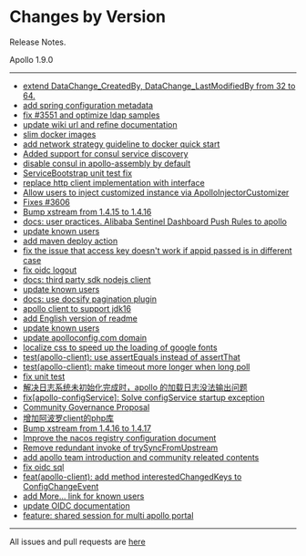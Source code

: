 Changes by Version
==================
Release Notes.

Apollo 1.9.0

------------------
* [extend DataChange_CreatedBy, DataChange_LastModifiedBy from 32 to 64.](https://github.com/ctripcorp/apollo/pull/3552)
* [add spring configuration metadata](https://github.com/ctripcorp/apollo/pull/3553)
* [fix #3551 and optimize ldap samples ](https://github.com/ctripcorp/apollo/pull/3561)
* [update wiki url and refine documentation](https://github.com/ctripcorp/apollo/pull/3563)
* [slim docker images](https://github.com/ctripcorp/apollo/pull/3572)
* [add network strategy guideline to docker quick start](https://github.com/ctripcorp/apollo/pull/3574)
* [Added support for consul service discovery](https://github.com/ctripcorp/apollo/pull/3575)
* [disable consul in apollo-assembly by default ](https://github.com/ctripcorp/apollo/pull/3585)
* [ServiceBootstrap unit test fix](https://github.com/ctripcorp/apollo/pull/3593)
* [replace http client implementation with interface ](https://github.com/ctripcorp/apollo/pull/3594)
* [Allow users to inject customized instance via ApolloInjectorCustomizer](https://github.com/ctripcorp/apollo/pull/3602)
* [Fixes #3606](https://github.com/ctripcorp/apollo/pull/3609)
* [Bump xstream from 1.4.15 to 1.4.16](https://github.com/ctripcorp/apollo/pull/3611)
* [docs: user practices. Alibaba Sentinel Dashboard Push Rules to apollo](https://github.com/ctripcorp/apollo/pull/3617)
* [update known users](https://github.com/ctripcorp/apollo/pull/3619)
* [add maven deploy action](https://github.com/ctripcorp/apollo/pull/3620)
* [fix the issue that access key doesn't work if appid passed is in different case](https://github.com/ctripcorp/apollo/pull/3627)
* [fix oidc logout](https://github.com/ctripcorp/apollo/pull/3628)
* [docs: third party sdk nodejs client](https://github.com/ctripcorp/apollo/pull/3632)
* [update known users](https://github.com/ctripcorp/apollo/pull/3633)
* [docs: use docsify pagination plugin](https://github.com/ctripcorp/apollo/pull/3634)
* [apollo client to support jdk16](https://github.com/ctripcorp/apollo/pull/3646)
* [add English version of readme](https://github.com/ctripcorp/apollo/pull/3656)
* [update known users](https://github.com/ctripcorp/apollo/pull/3657)
* [update apolloconfig.com domain](https://github.com/ctripcorp/apollo/pull/3658)
* [localize css to speed up the loading of google fonts](https://github.com/ctripcorp/apollo/pull/3660)
* [test(apollo-client): use assertEquals instead of assertThat](https://github.com/ctripcorp/apollo/pull/3667)
* [test(apollo-client): make timeout more longer when long poll](https://github.com/ctripcorp/apollo/pull/3668)
* [fix unit test](https://github.com/ctripcorp/apollo/pull/3669)
* [解决日志系统未初始化完成时，apollo 的加载日志没法输出问题](https://github.com/ctripcorp/apollo/pull/3677)
* [fix[apollo-configService]: Solve configService startup exception](https://github.com/ctripcorp/apollo/pull/3679)
* [Community Governance Proposal](https://github.com/ctripcorp/apollo/pull/3670)
* [增加阿波罗client的php库](https://github.com/ctripcorp/apollo/pull/3682)
* [Bump xstream from 1.4.16 to 1.4.17](https://github.com/ctripcorp/apollo/pull/3692)
* [Improve the nacos registry configuration document](https://github.com/ctripcorp/apollo/pull/3695)
* [Remove redundant invoke of trySyncFromUpstream](https://github.com/ctripcorp/apollo/pull/3699)
* [add apollo team introduction and community releated contents](https://github.com/ctripcorp/apollo/pull/3713)
* [fix oidc sql](https://github.com/ctripcorp/apollo/pull/3720)
* [feat(apollo-client): add method interestedChangedKeys to ConfigChangeEvent](https://github.com/ctripcorp/apollo/pull/3666)
* [add More... link for known users](https://github.com/ctripcorp/apollo/pull/3757)
* [update OIDC documentation](https://github.com/ctripcorp/apollo/pull/3766)
* [feature: shared session for multi apollo portal](https://github.com/ctripcorp/apollo/pull/3786)
------------------
All issues and pull requests are [here](https://github.com/ctripcorp/apollo/milestone/6?closed=1)

